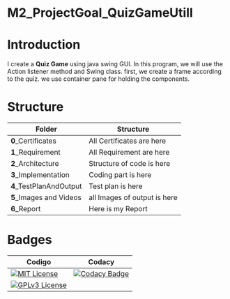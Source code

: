 # M2_ProjectGoal_QuizGameUtill

# Introduction
I create a **Quiz Game** using java swing GUI. In this program, we will use the Action listener method and Swing class. first, we create a frame according to the quiz. we use container pane for holding the components.

# Structure
| Folder | Structure | 
| -----------| --------------- | 
| **0**_Certificates | All Certificates are here | 
| **1**_Requirement |All Requirement are here|
|**2**_Architecture| Structure of code is here| 
|**3**_Implementation|Coding part is here|
|**4**_TestPlanAndOutput| Test plan is here|
|**5**_Images and Videos| all Images of output is here |
|**6**_Report| Here is my Report|

# Badges
| Codigo | Codacy | 
| -----------| --------------- | 
|  [![MIT License](https://api.codiga.io/project/31470/score/svg)]()| [![Codacy Badge](https://app.codacy.com/project/badge/Grade/48d943ae8bd64eb1aa0500861b8c4f77)](https://www.codacy.com/gh/manu9458/M2_ProjectGoal_QuizGameUtill/dashboard?utm_source=github.com&amp;utm_medium=referral&amp;utm_content=manu9458/M2_ProjectGoal_QuizGameUtill&amp;utm_campaign=Badge_Grade) | 
| [![GPLv3 License](https://api.codiga.io/project/31470/status/svg)]() ||

